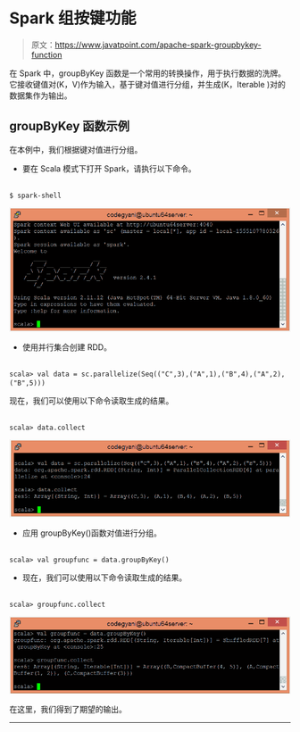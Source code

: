 # Spark 组按键功能

> 原文：<https://www.javatpoint.com/apache-spark-groupbykey-function>

在 Spark 中，groupByKey 函数是一个常用的转换操作，用于执行数据的洗牌。它接收键值对(K，V)作为输入，基于键对值进行分组，并生成(K，Iterable <v>)对的数据集作为输出。</v>

## groupByKey 函数示例

在本例中，我们根据键对值进行分组。

*   要在 Scala 模式下打开 Spark，请执行以下命令。

```

$ spark-shell

```

![Spark groupByKey Function](img/df5c9fb28d8c2f7a6d3a5a4ec2d50879.png)

*   使用并行集合创建 RDD。

```

scala> val data = sc.parallelize(Seq(("C",3),("A",1),("B",4),("A",2),("B",5)))

```

现在，我们可以使用以下命令读取生成的结果。

```

scala> data.collect

```

![Spark groupByKey Function](img/5a722fd1aba94ab3d12444d6b987e936.png)

*   应用 groupByKey()函数对值进行分组。

```

scala> val groupfunc = data.groupByKey()

```

*   现在，我们可以使用以下命令读取生成的结果。

```

scala> groupfunc.collect

```

![Spark groupByKey Function](img/a43eac0c2f0eabb0c6e0e84f82db0d2c.png)

在这里，我们得到了期望的输出。

* * *